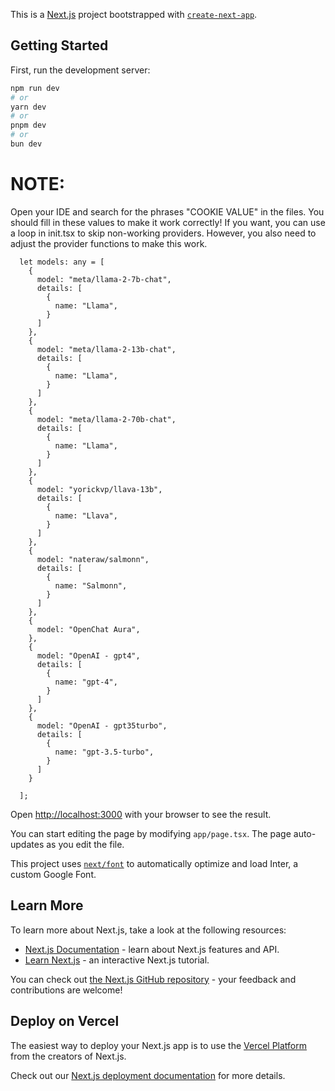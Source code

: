 This is a [Next.js](https://nextjs.org/) project bootstrapped with [`create-next-app`](https://github.com/vercel/next.js/tree/canary/packages/create-next-app).

## Getting Started

First, run the development server:

```bash
npm run dev
# or
yarn dev
# or
pnpm dev
# or
bun dev
```
# NOTE:
Open your IDE and search for the phrases "COOKIE VALUE" in the files. You should fill in these values to make it work correctly! If you want, you can use a loop in init.tsx to skip non-working providers. However, you also need to adjust the provider functions to make this work.

```tsx
  let models: any = [
    {
      model: "meta/llama-2-7b-chat",
      details: [
        {
          name: "Llama",
        }
      ]
    },
    {
      model: "meta/llama-2-13b-chat",
      details: [
        {
          name: "Llama",
        }
      ]
    },
    {
      model: "meta/llama-2-70b-chat",
      details: [
        {
          name: "Llama",
        }
      ]
    },
    {
      model: "yorickvp/llava-13b",
      details: [
        {
          name: "Llava",
        }
      ]
    },
    {
      model: "nateraw/salmonn",
      details: [
        {
          name: "Salmonn",
        }
      ]
    },
    {
      model: "OpenChat Aura",
    },
    {
      model: "OpenAI - gpt4",
      details: [
        {
          name: "gpt-4",
        }
      ]
    },
    {
      model: "OpenAI - gpt35turbo",
      details: [
        {
          name: "gpt-3.5-turbo",
        }
      ]
    }
    
  ];

```








Open [http://localhost:3000](http://localhost:3000) with your browser to see the result.

You can start editing the page by modifying `app/page.tsx`. The page auto-updates as you edit the file.

This project uses [`next/font`](https://nextjs.org/docs/basic-features/font-optimization) to automatically optimize and load Inter, a custom Google Font.

## Learn More

To learn more about Next.js, take a look at the following resources:

- [Next.js Documentation](https://nextjs.org/docs) - learn about Next.js features and API.
- [Learn Next.js](https://nextjs.org/learn) - an interactive Next.js tutorial.

You can check out [the Next.js GitHub repository](https://github.com/vercel/next.js/) - your feedback and contributions are welcome!

## Deploy on Vercel

The easiest way to deploy your Next.js app is to use the [Vercel Platform](https://vercel.com/new?utm_medium=default-template&filter=next.js&utm_source=create-next-app&utm_campaign=create-next-app-readme) from the creators of Next.js.

Check out our [Next.js deployment documentation](https://nextjs.org/docs/deployment) for more details.
